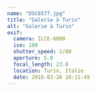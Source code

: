 ```yaml
---
name: "DSC6577.jpg"
title: "Galerie à Turin"
alt: "Galerie à Turin"
exif:
  camera: ILCE-6000
  iso: 100
  shutter_speed: 1/80
  aperture: 5.0
  focal_length: 23.0
  location: Turin, Italie
  date: 2016-03-26 10:11:49
---
```

